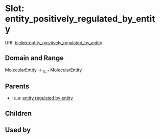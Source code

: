 
# Slot: entity_positively_regulated_by_entity




URI: [biolink:entity_positively_regulated_by_entity](https://w3id.org/biolink/vocab/entity_positively_regulated_by_entity)


## Domain and Range

[MolecularEntity](MolecularEntity.md) ->  <sub>0..*</sub>
 [MolecularEntity](MolecularEntity.md)

## Parents

 *  is_a: [entity regulated by entity](entity_regulated_by_entity.md)

## Children


## Used by

